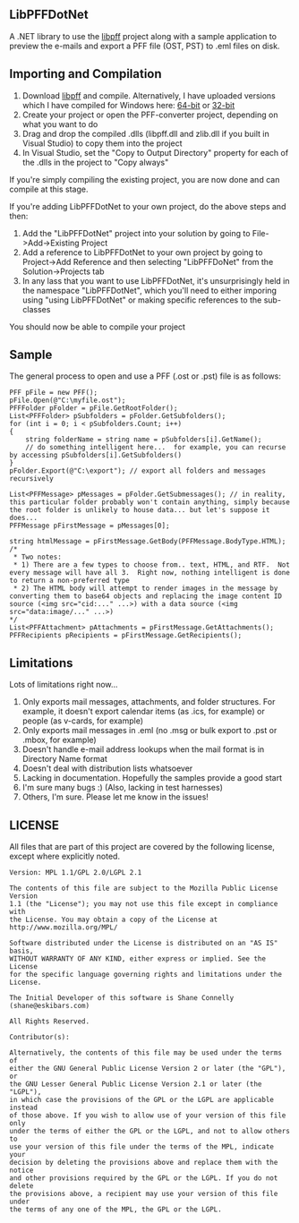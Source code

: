 ## LibPFFDotNet
A .NET library to use the [libpff](https://github.com/libyal/libpff) project along with a sample application to preview the e-mails and export a PFF file (OST, PST) to .eml files on disk.

## Importing and Compilation
1. Download [libpff](https://github.com/libyal/libpff) and compile.  Alternatively, I have uploaded versions which I have compiled for Windows here: [64-bit](https://drive.google.com/file/d/0B0B_HvrE-vjRZzY2SjRNUWJCTGs/view?usp=sharing) or [32-bit](https://drive.google.com/file/d/0B0B_HvrE-vjRQ0E4M1pOc21uMGs/view?usp=sharing)
2. Create your project or open the PFF-converter project, depending on what you want to do
3. Drag and drop the compiled .dlls (libpff.dll and zlib.dll if you built in Visual Studio) to copy them into the project
4. In Visual Studio, set the "Copy to Output Directory" property for each of the .dlls in the project to "Copy always"

If you're simply compiling the existing project, you are now done and can compile at this stage.

If you're adding LibPFFDotNet to your own project, do the above steps and then:

1. Add the "LibPFFDotNet" project into your solution by going to File->Add->Existing Project
2. Add a reference to LibPFFDotNet to your own project by going to Project->Add Reference and then selecting "LibPFFDoNet" from the Solution->Projects tab
3. In any lass that you want to use LibPFFDotNet, it's unsurprisingly held in the namespace "LibPFFDotNet", which you'll need to either imporing using "using LibPFFDotNet" or making specific references to the sub-classes

You should now be able to compile your project

## Sample
The general process to open and use a PFF (.ost or .pst) file is as follows:

    PFF pFile = new PFF();
    pFile.Open(@"C:\myfile.ost");
    PFFFolder pFolder = pFile.GetRootFolder();
    List<PFFFolder> pSubfolders = pFolder.GetSubfolders();
    for (int i = 0; i < pSubfolders.Count; i++)
    {
        string folderName = string name = pSubfolders[i].GetName();
        // do something intelligent here...  for example, you can recurse by accessing pSubfolders[i].GetSubfolders()
    }
    pFolder.Export(@"C:\export"); // export all folders and messages recursively
    
    List<PFFMessage> pMessages = pFolder.GetSubmessages(); // in reality, this particular folder probably won't contain anything, simply because the root folder is unlikely to house data... but let's suppose it does...
    PFFMessage pFirstMessage = pMessages[0];
    
    string htmlMessage = pFirstMessage.GetBody(PFFMessage.BodyType.HTML);
    /*
     * Two notes: 
     * 1) There are a few types to choose from.. text, HTML, and RTF.  Not every message will have all 3.  Right now, nothing intelligent is done to return a non-preferred type
     * 2) The HTML body will attempt to render images in the message by converting them to base64 objects and replacing the image content ID source (<img src="cid:..." ...>) with a data source (<img src="data:image/..." ...>)
    */
    List<PFFAttachment> pAttachments = pFirstMessage.GetAttachments();
    PFFRecipients pRecipients = pFirstMessage.GetRecipients();

## Limitations
Lots of limitations right now...

1. Only exports mail messages, attachments, and folder structures.  For example, it doesn't export calendar items (as .ics, for example) or people (as v-cards, for example)
2. Only exports mail messages in .eml (no .msg or bulk export to .pst or .mbox, for example)
3. Doesn't handle e-mail address lookups when the mail format is in Directory Name format
4. Doesn't deal with distribution lists whatsoever
5. Lacking in documentation.  Hopefully the samples provide a good start
6. I'm sure many bugs :) (Also, lacking in test harnesses)
7. Others, I'm sure.  Please let me know in the issues!

## LICENSE
All files that are part of this project are covered by the following
license, except where explicitly noted.

    Version: MPL 1.1/GPL 2.0/LGPL 2.1

    The contents of this file are subject to the Mozilla Public License Version
    1.1 (the "License"); you may not use this file except in compliance with
    the License. You may obtain a copy of the License at
    http://www.mozilla.org/MPL/

    Software distributed under the License is distributed on an "AS IS" basis,
    WITHOUT WARRANTY OF ANY KIND, either express or implied. See the License
    for the specific language governing rights and limitations under the
    License.

    The Initial Developer of this software is Shane Connelly (shane@eskibars.com)

    All Rights Reserved.

    Contributor(s):

    Alternatively, the contents of this file may be used under the terms of
    either the GNU General Public License Version 2 or later (the "GPL"), or
    the GNU Lesser General Public License Version 2.1 or later (the "LGPL"),
    in which case the provisions of the GPL or the LGPL are applicable instead
    of those above. If you wish to allow use of your version of this file only
    under the terms of either the GPL or the LGPL, and not to allow others to
    use your version of this file under the terms of the MPL, indicate your
    decision by deleting the provisions above and replace them with the notice
    and other provisions required by the GPL or the LGPL. If you do not delete
    the provisions above, a recipient may use your version of this file under
    the terms of any one of the MPL, the GPL or the LGPL.
